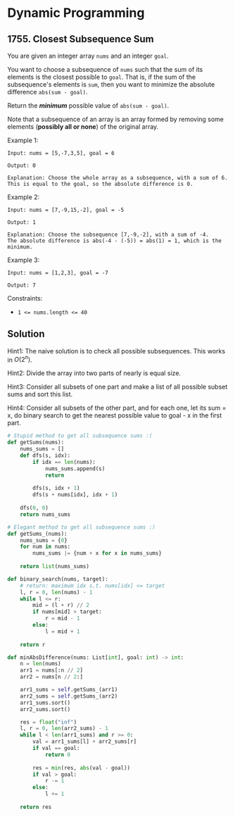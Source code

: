 # Dynamic Programming

## 1755. Closest Subsequence Sum

You are given an integer array `nums` and an integer `goal`.

You want to choose a subsequence of `nums` such that the sum of its elements is the closest possible to `goal`. That is, if the sum of the subsequence's elements is `sum`, then you want to minimize the absolute difference `abs(sum - goal)`.

Return the _**minimum**_ possible value of `abs(sum - goal)`.

Note that a subsequence of an array is an array formed by removing some elements (**possibly all or none**) of the original array.

Example 1:

```text
Input: nums = [5,-7,3,5], goal = 6

Output: 0

Explanation: Choose the whole array as a subsequence, with a sum of 6.
This is equal to the goal, so the absolute difference is 0.
```

Example 2:

```text
Input: nums = [7,-9,15,-2], goal = -5

Output: 1

Explanation: Choose the subsequence [7,-9,-2], with a sum of -4.
The absolute difference is abs(-4 - (-5)) = abs(1) = 1, which is the minimum.
```

Example 3:

```text
Input: nums = [1,2,3], goal = -7

Output: 7
```

Constraints:

- `1 <= nums.length <= 40`

## Solution

Hint1: The naive solution is to check all possible subsequences. This works in $O(2^n)$.

Hint2: Divide the array into two parts of nearly is equal size.

Hint3: Consider all subsets of one part and make a list of all possible subset sums and sort this list.

Hint4: Consider all subsets of the other part, and for each one, let its sum = x, do binary search to get the nearest possible value to goal - x in the first part.

```python
# Stupid method to get all subsequence sums :(
def getSums(nums):
    nums_sums = []
    def dfs(s, idx):
        if idx == len(nums):
            nums_sums.append(s)
            return
        
        dfs(s, idx + 1)
        dfs(s + nums[idx], idx + 1)
    
    dfs(0, 0)
    return nums_sums

# Elegant method to get all subsequence sums :)
def getSums_(nums):
    nums_sums = {0}
    for num in nums:
        nums_sums |= {num + x for x in nums_sums}
    
    return list(nums_sums)

def binary_search(nums, target):
    # return: maximum idx s.t. nums[idx] <= target
    l, r = 0, len(nums) - 1
    while l <= r:
        mid = (l + r) // 2
        if nums[mid] > target:
            r = mid - 1
        else:
            l = mid + 1
    
    return r

def minAbsDifference(nums: List[int], goal: int) -> int:
    n = len(nums)
    arr1 = nums[:n // 2]
    arr2 = nums[n // 2:]

    arr1_sums = self.getSums_(arr1)
    arr2_sums = self.getSums_(arr2)
    arr1_sums.sort()
    arr2_sums.sort()

    res = float("inf")
    l, r = 0, len(arr2_sums) - 1
    while l < len(arr1_sums) and r >= 0:
        val = arr1_sums[l] + arr2_sums[r]
        if val == goal:
            return 0
        
        res = min(res, abs(val - goal))
        if val > goal:
            r -= 1
        else:
            l += 1
    
    return res
```
